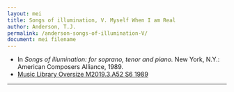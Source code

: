 ```yaml
---
layout: mei
title: Songs of illumination, V. Myself When I am Real 
author: Anderson, T.J.
permalink: /anderson-songs-of-illumination-V/
document: mei filename
---
```


- In *Songs of illumination: for soprano, tenor and piano.* New York, N.Y.: American Composers Alliance, 1989.
- <a href="https://tufts-primo.hosted.exlibrisgroup.com/permalink/f/14dinuo/01TUN_ALMA21102270180003851" target="_blank">Music Library Oversize M2019.3.A52 S6 1989</a>

---
